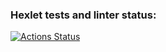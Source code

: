 ### Hexlet tests and linter status:
[![Actions Status](https://github.com/AmiAxe/frontend-project-46/workflows/hexlet-check/badge.svg)](https://github.com/AmiAxe/frontend-project-46/actions)